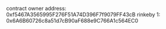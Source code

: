 contract owner address: 0xf5467A3565995F276F51A74D396F7f9079FF43cB
rinkeby 1: 0x6A6B60726c8a51d7cB90aF688e9C766A1c564EC0
